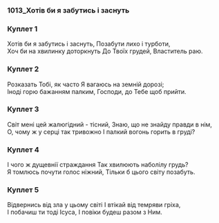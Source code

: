 ### 1013_Хотів би я забутись і заснуть
### Куплет 1
Хотів би я забутись і заснуть, Позабути лихо і турботи, <br/>Хоч би на хвилинку доторкнуть До Твоїх грудей, Властитель раю.
### Куплет 2
Розказать Тобі, як часто Я вагаюсь на земній дорозі; <br/>Іноді горю бажанням палким, Господи, до Тебе щоб прийти.
### Куплет 3
Світ мені цей жалюгідний - тісний, Знаю, що не знайду правди в нім, <br/>О, чому ж у серці так тривожно І палкий вогонь горить в груді?
### Куплет 4
І чого ж дущевнії страждання Так хвилюють наболілу грудь? <br/>Я томлюсь почути голос ніжний, Тільки б цього світу позабуть.
### Куплет 5
Відвернись від зла у цьому світі І втікай від темряви гріха, <br/>І побачиш ти тоді Ісуса, І повіки будеш разом з Ним.
